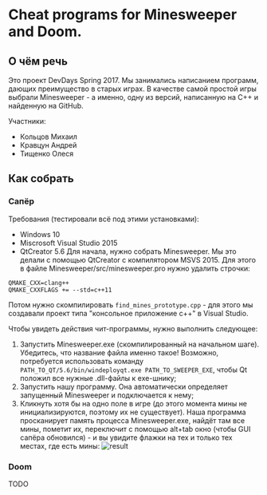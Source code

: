 # Cheat programs for Minesweeper and Doom.

## О чём речь
Это проект DevDays Spring 2017. Мы занимались написанием программ, дающих преимущество в старых играх. В качестве самой простой игры выбрали Minesweeper - а именно, одну из версий, написанную на С++ и найденную на GitHub. 

Участники:
- Кольцов Михаил
- Кравцун Андрей
- Тищенко Олеся


## Как собрать

### Сапёр
Требования (тестировали всё под этими установками):
- Windows 10
- Miscrosoft Visual Studio 2015
- QtCreator 5.6
Для начала, нужно собрать Minesweeper. Мы это делали с помощью QtCreator с компилятором MSVS 2015. Для этого в файле Minesweeper/src/minesweeper.pro нужно удалить строчки:
```
QMAKE_CXX=clang++
QMAKE_CXXFLAGS += --std=c++11
```
Потом нужно скомпилировать `find_mines_prototype.cpp` - для этого мы создавали проект типа "консольное приложение с++" в Visual Studio.

Чтобы увидеть действия чит-программы, нужно выполнить следующее:
1. Запустить Minesweeper.exe (скомпилированный на начальном шаге). Убедитесь, что название файла именно такое! Возможно, потребуется использовать команду `PATH_TO_QT/5.6/bin/windeployqt.exe PATH_TO_SWEEPER_EXE`, чтобы Qt положил все нужные .dll-файлы к exe-шнику;
2. Запустить нашу программу. Она автоматически определяет запущенный Minesweeper и подключается к нему;
3. Кликнуть хотя бы на одно поле в игре (до этого момента мины не инициализируются, поэтому их не существует). Наша программа просканирует память процесса Minesweeper.exe, найдёт там все мины, пометит их, переключит с помощью alt+tab окно (чтобы GUI сапёра обновился) - и вы увидите флажки на тех и только тех местах, где есть мины:
![result](https://cloud.githubusercontent.com/assets/6823298/25706775/17e796c0-30ea-11e7-8e83-f3f8115500b3.PNG)


### Doom
TODO
